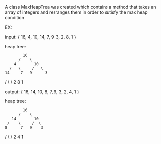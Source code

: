 A class MaxHeapTrea was created which contains a method that takes an array
of integers and rearanges them in order to sutisfy the max heap condition

EX:

input: { 16, 4, 10, 14, 7, 9, 3, 2, 8, 1 }

heap tree:

            16
          /    \
        4        10
      /   \     /   \
    14     7   9      3
   /  \    /
  2    8  1

  output: { 16, 14, 10, 8, 7, 9, 3, 2, 4, 1 }

  heap tree:

            16
          /    \
       14        10
     /    \     /  \
    8      7   9    3
   / \    / 
  2   4  1
